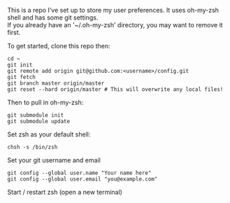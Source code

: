 This is a repo I've set up to store my user preferences.  It uses oh-my-zsh shell and has some git settings.  
If you already have an '~/.oh-my-zsh' directory, you may want to remove it first.

To get started, clone this repo then:
```
cd ~
git init
git remote add origin git@github.com:<username>/config.git
git fetch
git branch master origin/master
git reset --hard origin/master # This will overwrite any local files!
```

Then to pull in oh-my-zsh:
```
git submodule init
git submodule update
```

Set zsh as your default shell:
```
chsh -s /bin/zsh
```

Set your git username and email
```
git config --global user.name "Your name here"
git config --global user.email "you@example.com"
```

Start / restart zsh (open a new terminal)
